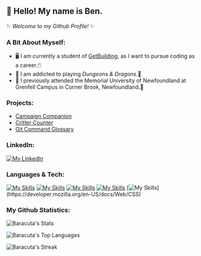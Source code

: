 ## **👋 Hello! My name is Ben.**

✨ _Welcome to my Github Profile!_ ✨

### **A Bit About Myself:**
- 🖥️ I am currently a student of [GetBuilding](https://www.getcoding.ca), as I want to pursue coding as a career.🖱️
- 🎲 I am addicted to playing _Dungeons & Dragons_.🐲
- 🏫 I previously attended the Memorial University of Newfoundland at Grenfell Campus in Corner Brook, Newfoundland.📖

### **Projects:**
- [Campaign Companion](https://baracuta.github.io/Campaign-Companion/)
- [Critter Counter](https://baracuta.github.io/DnD-Creature-Counter/)
- [Git Command Glossary](https://baracuta.github.io/GitCommand-Glossary/)

### **LinkedIn:**
[![My LinkedIn](https://skillicons.dev/icons?i=linkedin)]((www.linkedin.com/in/benjamin-funk-6a8303359))

### **Languages & Tech:**
[![My Skills](https://skillicons.dev/icons?i=ts)](https://developer.mozilla.org/en-US/docs/Glossary/TypeScript) [![My Skills](https://skillicons.dev/icons?i=js)](https://developer.mozilla.org/en-US/docs/Web/JavaScript) [![My Skills](https://skillicons.dev/icons?i=react)](https://react.dev/)
[![My Skills](https://skillicons.dev/icons?i=html)](https://developer.mozilla.org/en-US/docs/Web/HTML) [![My Skills](https://skillicons.dev/icons?i=css,)](https://developer.mozilla.org/en-US/docs/Web/CSS)



### **My Github Statistics:**

![Baracuta's Stats](https://github-readme-stats.vercel.app/api?username=Baracuta&theme=dracula&show_icons=true&hide_border=false&count_private=true)

![Baracuta's Top Languages](https://github-readme-stats.vercel.app/api/top-langs/?username=Baracuta&theme=dracula&show_icons=true&hide_border=false&layout=compact)

![Baracuta's Streak](https://github-readme-streak-stats.herokuapp.com/?user=Baracuta&theme=dracula&hide_border=false)

<!---
Baracuta/Baracuta is a ✨ special ✨ repository because its `README.md` (this file) appears on your GitHub profile.
You can click the Preview link to take a look at your changes.
--->
